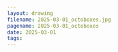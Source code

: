 ```yaml
---
layout: drawing
filename: 2025-03-01_octoboxes.jpg
pagename: 2025-03-01_octoboxes
date: 2025-03-01
tags:
---
```

